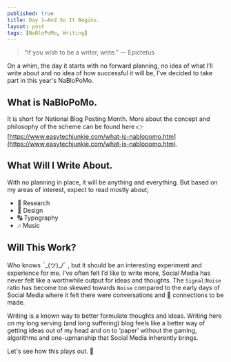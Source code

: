 ```yaml
---
published: true
title: Day 1—And So It Begins.
layout: post
tags: [NaBloPoMo, Writing]
---
```

> “If you wish to be a writer, write.”
― Epictetus

On a whim, the day it starts with no forward planning, no idea of what I’ll write about and no idea of how successful it will be, I’ve decided to take part in this year's NaBloPoMo.

## What is NaBloPoMo.

It is short for National Blog Posting Month. More about the concept and philosophy of the scheme can be found here 👉 [https://www.easytechjunkie.com/what-is-nablopomo.htm](https://www.easytechjunkie.com/what-is-nablopomo.htm).

## What Will I Write About.

With no planning in place, it will be anything and everything. But based on my areas of interest, expect to read mostly about;

* 🔎 Research
* 📐 Design 
* 🔠 Typography
* 🎶 Music

## Will This Work?

Who knows  ¯\_(ツ)_/¯ , but it should be an interesting experiment and experience for me. I’ve often felt I’d like to write more, Social Media has never felt like a worthwhile output for ideas and thoughts. The `Signal`:`Noise` ratio has become too skewed towards `Noise` compared to the early days of Social Media where it felt there were conversations and 🔀 connections to be made.

Writing is a known way to better formulate thoughts and ideas. Writing here on my long serving (and long suffering) blog feels like a better way of getting ideas out of my head and on to ‘paper’ without the gaming, algorithms and one-upmanship that Social Media inherently brings.

Let's see how this plays out. 🚀
